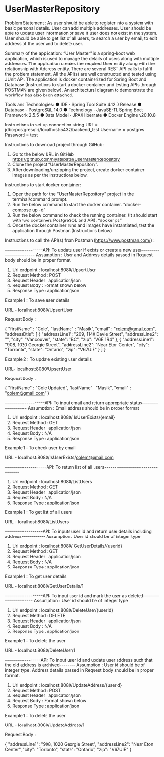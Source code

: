 # UserMasterRepository

Problem Statement :
As user should be able to register into a system with basic personal details. User can add multiple addresses. User should be able to update user information or save if user does not exist in the system. User should be able to get list of all users, to search a user by email, to edit address of the user and to delete user.

Summary of the application:
“User Master” is a spring-boot web application, which is used to manage the details of users along with multiple addresses. The application creates the required User entity along with the relationship with Address entity. There are several REST API calls to fulfil the problem statement. All the API(s) are well constructed and tested using JUnit API. The application is docker containerized for Spring Boot and Database (Instructions to start a docker container and testing APIs through POSTMAN are given below). An architectural diagram to demonstrate the workflow has also been attached.

Tools and Technologies:
●	IDE - Spring Tool Suite 4.12.0 Release
●	Database - PostgreSQL 14.0
●	Technology - JavaSE-11, Spring Boot Framework 2.5.5
●	Data Model - JPA/Hibernate
●	Docker Engine v20.10.8

Instructions to set up connection string
URL = jdbc:postgresql://localhost:5432/backend_test
Username = postgres
Password = test

Instructions to download project through GitHub:
1.	Go to the below URL in GitHub https://github.com/niyatiipatel/UserMasterRepository
2.	Clone the project “UserMasterRepository”.
3.	After downloading/unzipping the project, create docker container images as per the instructions below.

Instructions to start docker container:
1.	Open the path for the “UserMasterRepository” project in the terminal/command prompt.
2.	Run the below command to start the docker container.
    “docker-compose up -d”
3.	Run the below command to check the running container. (It should start with two containers PostgreSQL and API).
    “docker ps”
4.	Once the docker container runs and images have instantiated, test the application through Postman.(Instructions below)


Instructions to call the API(s) from Postman (https://www.postman.com/) : 

-------------------API: To update user if exists or create a new user------------------------
Assumption : User and Address details passed in Request body should be in proper format.

1.	Url endpoint   : localhost:8080/UpsertUser
2.	Request Method : POST
3.	Request Header : application/json
4.	Request Body   : Format shown below
5.	Response Type  : application/json

Example 1 : To save user details

URL - localhost:8080/UpsertUser 

Request Body :

{
    "firstName" : "Cole",
    "lastName" : "Masik",
    "email" : "colem@gmail.com",
    "addressDtls": [
        {
            "addressLine1": "209, 1140 Davie Street",
            "addressLine2": "",
            "city": "Vancouver",
            "state": "BC",
            "zip": "V6E 1R4"
        },
        {
            "addressLine1": "908, 1020 Georgie Street",
            "addressLine2": "Near Eton Center",
            "city": "Torronto",
            "state": "Ontario",
            "zip": "V67UIE"
        }
    ]
}


Example 2 : To update existing user details

URL- localhost:8080/UpsertUser 

Request Body :

{
    "firstName" : "Cole Updated",
    "lastName" : "Masik",
    "email" : "colem@gmail.com"
}

--------------------API: To input email and return appropriate status-------------------
Assumption : Email address should be in proper format

1.	Url endpoint   : localhost:8080/ IsUserExists/{email} 
2.	Request Method : GET
3.	Request Header : application/json
4.	Request Body   : N/A
5.	Response Type  : application/json

Example 1 : To check user by email

URL - localhost:8080/IsUserExists/colem@gmail.com


---------------------API: To return list of all users----------------------------------

1.	Url endpoint   : localhost:8080/ListUsers
2.	Request Method : GET
3.	Request Header : application/json
4.	Request Body   : N/A
5.	Response Type  : application/json

Example 1 : To get list of all users

URL - localhost:8080/ListUsers


-------------------API: To inputs user id and return user details including address------------
Assumption : User id should be of integer type

1.	Url endpoint   : localhost:8080/ GetUserDetails/{userId} 
2.	Request Method : GET
3.	Request Header : application/json
4.	Request Body   : N/A
5.	Response Type  : application/json

Example 1 : To get user details

URL - localhost:8080/GetUserDetails/1


-------------------API: To input user id and mark the user as deleted----------------------
Assumption : User id should be of integer type

1.	Url endpoint   : localhost:8080/DeleteUser/{userId} 
2.	Request Method : DELETE
3.	Request Header : application/json
4.	Request Body   : N/A
5.	Response Type  : application/json

Example 1 : To delete the user

URL - localhost:8080/DeleteUser/1


------------------API: To input user id and update user address such that the old address is archived--------
Assumption : User id should be of integer type. Address details passed in Request body should be in proper format.

1.	Url endpoint   : localhost:8080/UpdateAddress/{userId} 
2.	Request Method : POST
3.	Request Header : application/json
4.	Request Body   : Format shown below
5.	Response Type  : application/json

Example 1 : To delete the user
 
 URL - localhost:8080/UpdateAddress/1

Request Body :
  
  {
    "addressLine1": "908, 1020 Georgie Street",
    "addressLine2": "Near Eton Center",
    "city": "Torronto",
    "state": "Ontario",
    "zip": "V67UIE"
  } 
  
